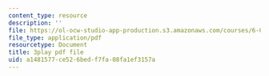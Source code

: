 ```yaml
---
content_type: resource
description: ''
file: https://ol-ocw-studio-app-production.s3.amazonaws.com/courses/6-042j-mathematics-for-computer-science-spring-2015/a1481577ce526bedf7fa08fa1ef3157a_TIQ3xN38jgM.pdf
file_type: application/pdf
resourcetype: Document
title: 3play pdf file
uid: a1481577-ce52-6bed-f7fa-08fa1ef3157a
---
```

